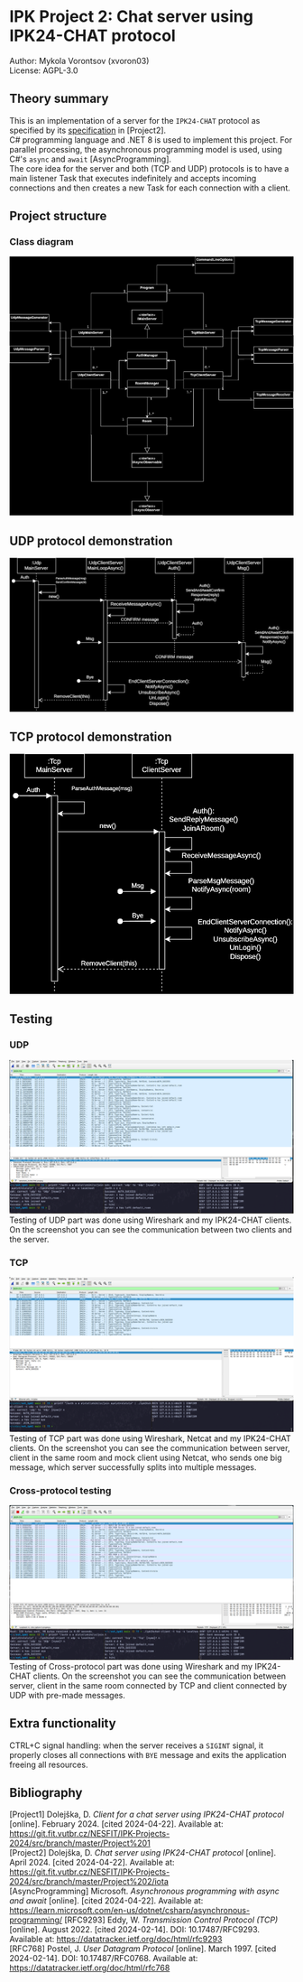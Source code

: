 # IPK Project 2: Chat server using IPK24-CHAT protocol
Author: Mykola Vorontsov (xvoron03)  
License: AGPL-3.0

## Theory summary
This is an implementation of a server for the `IPK24-CHAT` protocol as specified by its [specification](https://git.fit.vutbr.cz/NESFIT/IPK-Projects-2024/src/branch/master/Project%202/iota) in [Project2].  
C# programming language and .NET 8 is used to implement this project.
For parallel processing, the asynchronous programming model is used, using C#'s `async` and `await` [AsyncProgramming].  
The core idea for the server and both (TCP and UDP) protocols is to have a main listener Task that executes indefinitely and accepts incoming connections and then creates a new Task for each connection with a client.

## Project structure
### Class diagram
![IPK24-CHAT Server Class Diagram](Docs/imgs/class_diagram.svg "Class Diagram")

## UDP protocol demonstration
![UDP Sequence Diagram](Docs/imgs/udp_diagram.svg "UDP Sequence Diagram")

## TCP protocol demonstration
![TCP Sequence Diagram](Docs/imgs/tcp_diagram.svg "TCP Sequence Diagram")

## Testing
### UDP
![UDP Wireshark Testing](Docs/imgs/udp_wireshark.png "UDP Wireshark Testing")
Testing of UDP part was done using Wireshark and my IPK24-CHAT clients. 
On the screenshot you can see the communication between two clients and the server.

### TCP
![TCP Wireshark Testing](Docs/imgs/tcp_wireshark.png "TCP Wireshark Testing")
Testing of TCP part was done using Wireshark, Netcat and my IPK24-CHAT clients.
On the screenshot you can see the communication between server, client in the same room and mock client using Netcat, 
who sends one big message, which server successfully splits into multiple messages.

### Cross-protocol testing
![Cross-protocol Wireshark Testing](Docs/imgs/interprotocol_wireshark.png "Cross-protocol Wireshark Testing")
Testing of Cross-protocol part was done using Wireshark and my IPK24-CHAT clients.
On the screenshot you can see the communication between server, client in the same room connected by TCP and client
connected by UDP with pre-made messages.


## Extra functionality
CTRL+C signal handling: when the server receives a `SIGINT` signal, it properly closes all connections with `BYE` message and exits the application freeing all resources. 

## Bibliography
[Project1] Dolejška, D. _Client for a chat server using IPK24-CHAT protocol_ [online]. February 2024. [cited 2024-04-22]. Available at: https://git.fit.vutbr.cz/NESFIT/IPK-Projects-2024/src/branch/master/Project%201  
[Project2] Dolejška, D. _Chat server using IPK24-CHAT protocol_ [online]. April 2024. [cited 2024-04-22]. Available at: https://git.fit.vutbr.cz/NESFIT/IPK-Projects-2024/src/branch/master/Project%202/iota  
[AsyncProgramming] Microsoft. _Asynchronous programming with async and await_ [online]. [cited 2024-04-22]. Available at: https://learn.microsoft.com/en-us/dotnet/csharp/asynchronous-programming/
[RFC9293] Eddy, W. _Transmission Control Protocol (TCP)_ [online]. August 2022. [cited 2024-02-14]. DOI: 10.17487/RFC9293. Available at: https://datatracker.ietf.org/doc/html/rfc9293  
[RFC768] Postel, J. _User Datagram Protocol_ [online]. March 1997. [cited 2024-02-14]. DOI: 10.17487/RFC0768. Available at: https://datatracker.ietf.org/doc/html/rfc768  
